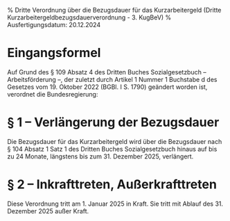 % Dritte Verordnung über die Bezugsdauer für das Kurzarbeitergeld  (Dritte Kurzarbeitergeldbezugsdauerverordnung - 3. KugBeV)
% Ausfertigungsdatum: 20.12.2024
 
# Eingangsformel

Auf Grund des § 109 Absatz 4 des Dritten Buches Sozialgesetzbuch – Arbeitsförderung –, der zuletzt durch Artikel 1 Nummer 1 Buchstabe d des Gesetzes vom 19. Oktober 2022 (BGBl. I S. 1790) geändert worden ist, verordnet die Bundesregierung:

# § 1 – Verlängerung der Bezugsdauer

Die Bezugsdauer für das Kurzarbeitergeld wird über die Bezugsdauer nach § 104 Absatz 1 Satz 1 des Dritten Buches Sozialgesetzbuch hinaus auf bis zu 24 Monate, längstens bis zum 31. Dezember 2025, verlängert.

# § 2 – Inkrafttreten, Außerkrafttreten

Diese Verordnung tritt am 1. Januar 2025 in Kraft. Sie tritt mit Ablauf des 31. Dezember 2025 außer Kraft.
